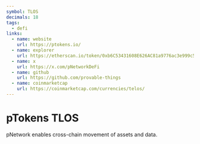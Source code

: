 ```yaml
---
symbol: TLOS
decimals: 18
tags:
  - defi
links:
  - name: website
    url: https://ptokens.io/
  - name: explorer
    url: https://etherscan.io/token/0xb6C53431608E626AC81a9776ac3e999c5556717c
  - name: x
    url: https://x.com/pNetworkDeFi
  - name: github
    url: https://github.com/provable-things
  - name: coinmarketcap
    url: https://coinmarketcap.com/currencies/telos/
---
```


# pTokens TLOS

pNetwork enables cross-chain movement of assets and data.
